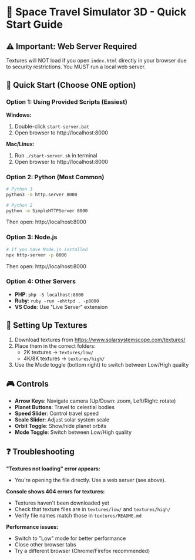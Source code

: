 # 🚀 Space Travel Simulator 3D - Quick Start Guide

## ⚠️ Important: Web Server Required

Textures will NOT load if you open `index.html` directly in your browser due to security restrictions. You MUST run a local web server.

## 🏃 Quick Start (Choose ONE option)

### Option 1: Using Provided Scripts (Easiest)

**Windows:**
1. Double-click `start-server.bat`
2. Open browser to http://localhost:8000

**Mac/Linux:**
1. Run `./start-server.sh` in terminal
2. Open browser to http://localhost:8000

### Option 2: Python (Most Common)

```bash
# Python 3
python3 -m http.server 8000

# Python 2
python -m SimpleHTTPServer 8000
```

Then open: http://localhost:8000

### Option 3: Node.js

```bash
# If you have Node.js installed
npx http-server -p 8000
```

Then open: http://localhost:8000

### Option 4: Other Servers

- **PHP**: `php -S localhost:8000`
- **Ruby**: `ruby -run -ehttpd . -p8000`
- **VS Code**: Use "Live Server" extension

## 🎨 Setting Up Textures

1. Download textures from https://www.solarsystemscope.com/textures/
2. Place them in the correct folders:
   - 2K textures → `textures/low/`
   - 4K/8K textures → `textures/high/`
3. Use the Mode toggle (bottom right) to switch between Low/High quality

## 🎮 Controls

- **Arrow Keys**: Navigate camera (Up/Down: zoom, Left/Right: rotate)
- **Planet Buttons**: Travel to celestial bodies
- **Speed Slider**: Control travel speed
- **Scale Slider**: Adjust solar system scale
- **Orbit Toggle**: Show/hide planet orbits
- **Mode Toggle**: Switch between Low/High quality

## ❓ Troubleshooting

**"Textures not loading" error appears:**
- You're opening the file directly. Use a web server (see above).

**Console shows 404 errors for textures:**
- Textures haven't been downloaded yet
- Check that texture files are in `textures/low/` and `textures/high/`
- Verify file names match those in `textures/README.md`

**Performance issues:**
- Switch to "Low" mode for better performance
- Close other browser tabs
- Try a different browser (Chrome/Firefox recommended)